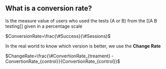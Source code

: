 

## What is a conversion rate?

Is the measure value of users who used the tests (A or B) from the [[A B testing]] given in a percentage scale

$ConversionRate=\frac{\#Success}{\#Sessions}$


In the real world to know which version is better, we use the **Change Rate**

$ChangeRate=\frac{\#ConvertionRate_{treament} - ConvertionRate_{control}}{ConvertionRate_{control}}$
